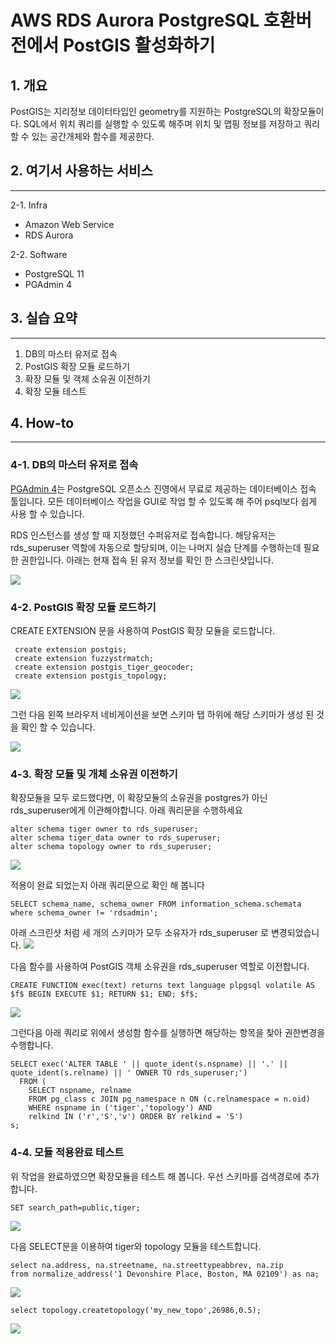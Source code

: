 # AWS RDS Aurora PostgreSQL 호환버전에서 PostGIS 활성화하기

## 1. 개요

PostGIS는 지리정보 데이터타입인 geometry를 지원하는 PostgreSQL의 확장모듈이다. SQL에서 위치 쿼리를 실행할 수 있도록 해주며 위치 및 맵핑 정보를 저장하고 쿼리 할 수 있는 공간개체와 함수를 제공한다.

## 2. 여기서 사용하는 서비스

<hr/>
2-1. Infra

- Amazon Web Service
- RDS Aurora

2-2. Software

- PostgreSQL 11
- PGAdmin 4

## 3. 실습 요약

<hr/>

1. DB의 마스터 유저로 접속
2. PostGIS 확장 모듈 로드하기
3. 확장 모듈 및 객체 소유권 이전하기
4. 확장 모듈 테스트

## 4. How-to

<hr/>

### 4-1. DB의 마스터 유저로 접속

[PGAdmin 4](https://www.pgadmin.org/download/)는 PostgreSQL 오픈소스 진영에서 무료로 제공하는 데이터베이스 접속 툴입니다. 모든 데이터베이스 작업을 GUI로 작업 할 수 있도록 해 주어 psql보다 쉽게 사용 할 수 있습니다.

RDS 인스턴스를 생성 할 때 지정했던 수퍼유저로 접속합니다. 해당유저는 rds_superuser 역할에 자동으로 할당되며, 이는 나머지 실습 단계를 수행하는데 필요한 권한입니다.
아래는 현재 접속 된 유저 정보를 확인 한 스크린샷입니다.

<img src="image/01.EnablePostGISOnAurora_1.png">

### 4-2. PostGIS 확장 모듈 로드하기

CREATE EXTENSION 문을 사용하여 PostGIS 확장 모듈을 로드합니다.

```
 create extension postgis;
 create extension fuzzystrmatch;
 create extension postgis_tiger_geocoder;
 create extension postgis_topology;
```

<img src="image/01.EnablePostGISOnAurora_2.png">

그런 다음 왼쪽 브라우저 네비게이션을 보면 스키마 탭 하위에 해당 스키마가 생성 된 것을 확인 할 수 있습니다.

<img src="image/01.EnablePostGISOnAurora_3.png">

### 4-3. 확장 모듈 및 개체 소유권 이전하기

확장모듈을 모두 로드했다면, 이 확장모듈의 소유권을 postgres가 아닌 rds_superuser에게 이관해야합니다. 아래 쿼리문을 수행하세요

```
alter schema tiger owner to rds_superuser;
alter schema tiger_data owner to rds_superuser;
alter schema topology owner to rds_superuser;
```

<img src="image/01.EnablePostGISOnAurora_4.png">

적용이 완료 되었는지 아래 쿼리문으로 확인 해 봅니다

```
SELECT schema_name, schema_owner FROM information_schema.schemata where schema_owner != 'rdsadmin';
```

아래 스크린샷 처럼 세 개의 스키마가 모두 소유자가 rds_superuser 로 변경되었습니다.
<img src="image/01.EnablePostGISOnAurora_5.png">

다음 함수를 사용하여 PostGIS 객체 소유권을 rds_superuser 역할로 이전합니다.

```
CREATE FUNCTION exec(text) returns text language plpgsql volatile AS $f$ BEGIN EXECUTE $1; RETURN $1; END; $f$;
```

<img src="image/01.EnablePostGISOnAurora_6.png">

그런다음 아래 쿼리로 위에서 생성함 함수를 실행하면 해당하는 항목을 찾아 권한변경을 수행합니다.

```
SELECT exec('ALTER TABLE ' || quote_ident(s.nspname) || '.' || quote_ident(s.relname) || ' OWNER TO rds_superuser;')
  FROM (
    SELECT nspname, relname
    FROM pg_class c JOIN pg_namespace n ON (c.relnamespace = n.oid)
    WHERE nspname in ('tiger','topology') AND
    relkind IN ('r','S','v') ORDER BY relkind = 'S')
s;
```

### 4-4. 모듈 적용완료 테스트

위 작업을 완료하였으면 확장모듈을 테스트 해 봅니다. 우선 스키마를 검색경로에 추가합니다.

```
SET search_path=public,tiger;
```

<img src="image/01.EnablePostGISOnAurora_7.png">

다음 SELECT문을 이용하여 tiger와 topology 모듈을 테스트합니다.

```
select na.address, na.streetname, na.streettypeabbrev, na.zip
from normalize_address('1 Devonshire Place, Boston, MA 02109') as na;
```

<img src="image/01.EnablePostGISOnAurora_8.png">

```
select topology.createtopology('my_new_topo',26986,0.5);
```

<img src="image/01.EnablePostGISOnAurora_9.png">
